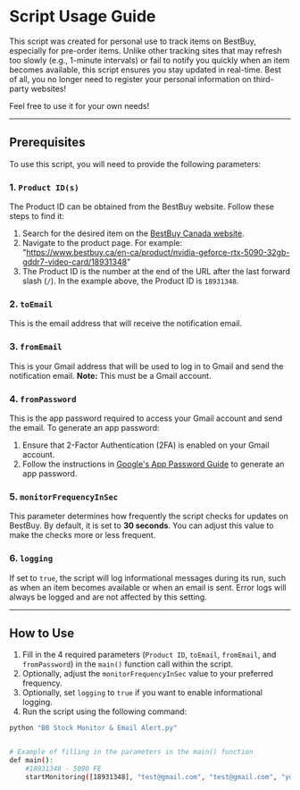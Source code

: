 # Script Usage Guide

This script was created for personal use to track items on BestBuy, especially for pre-order items. Unlike other tracking sites that may refresh too slowly (e.g., 1-minute intervals) or fail to notify you quickly when an item becomes available, this script ensures you stay updated in real-time. Best of all, you no longer need to register your personal information on third-party websites!

Feel free to use it for your own needs!

---

## Prerequisites

To use this script, you will need to provide the following parameters:

### 1. `Product ID(s)`
The Product ID can be obtained from the BestBuy website. Follow these steps to find it:

1. Search for the desired item on the [BestBuy Canada website](https://www.bestbuy.ca).
2. Navigate to the product page. For example: "https://www.bestbuy.ca/en-ca/product/nvidia-geforce-rtx-5090-32gb-gddr7-video-card/18931348"
3. The Product ID is the number at the end of the URL after the last forward slash (`/`). In the example above, the Product ID is `18931348`.

### 2. `toEmail`
This is the email address that will receive the notification email.

### 3. `fromEmail`
This is your Gmail address that will be used to log in to Gmail and send the notification email. **Note:** This must be a Gmail account.

### 4. `fromPassword`
This is the app password required to access your Gmail account and send the email. To generate an app password:

1. Ensure that 2-Factor Authentication (2FA) is enabled on your Gmail account.
2. Follow the instructions in [Google's App Password Guide](https://support.google.com/accounts/answer/185833?hl=en) to generate an app password.

### 5. `monitorFrequencyInSec`
This parameter determines how frequently the script checks for updates on BestBuy. By default, it is set to **30 seconds**. You can adjust this value to make the checks more or less frequent.

### 6. `logging`
If set to `true`, the script will log informational messages during its run, such as when an item becomes available or when an email is sent. Error logs will always be logged and are not affected by this setting.

---

## How to Use

1. Fill in the 4 required parameters (`Product ID`, `toEmail`, `fromEmail`, and `fromPassword`) in the `main()` function call within the script.
2. Optionally, adjust the `monitorFrequencyInSec` value to your preferred frequency.
3. Optionally, set `logging` to `true` if you want to enable informational logging.
4. Run the script using the following command:
```bash
python "BB Stock Monitor & Email Alert.py"


# Example of filling in the parameters in the main() function
def main():
    #18931348 - 5090 FE
    startMonitoring([18931348], "test@gmail.com", "test@gmail.com", "your app password", monitorFrequencyInSec=30, logging=True)
